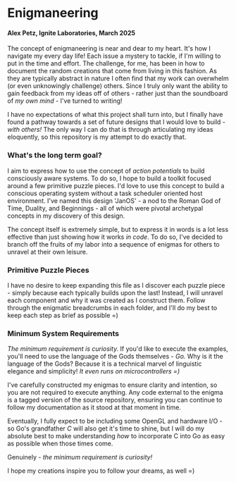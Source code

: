 # Enigmaneering
#### Alex Petz, Ignite Laboratories, March 2025

The concept of enigmaneering is near and dear to my heart.  It's how I navigate my
every day life!  Each issue a mystery to tackle, if I'm willing to put in the time
and effort.  The challenge, for me, has been in how to document the random creations
that come from living in this fashion.  As they are typically abstract in nature I
often find that my work can overwhelm (or even unknowingly challenge) others.  Since
I truly only want the ability to gain feedback from my ideas off of others - rather 
just than the soundboard of _my own mind_ - I've turned to writing!

I have no expectations of what this project shall turn into, but I finally have found
a pathway towards a set of future designs that I would love to build - _with others!_
The only way I can do that is through articulating my ideas eloquently, so this repository
is my attempt to do exactly that.

### What's the long term goal?

I aim to express how to use the concept of _action potentials_ to build consciously aware
systems.  To do so, I hope to build a toolkit focused around a few primitive puzzle pieces.
I'd love to use this concept to build a conscious operating system without a task scheduler
oriented host environment.  I've named this design 'JanOS' - a nod to the Roman God of Time,
Duality, and Beginnings - all of which were pivotal archetypal concepts in my discovery of
this design.

The concept itself is extremely simple, but to express it in words is a lot less effective
than just showing how it works _in code_.  To do so, I've decided to branch off the fruits
of my labor into a sequence of enigmas for others to unravel at their own leisure.

### Primitive Puzzle Pieces

I have no desire to keep expanding this file as I discover each puzzle piece - simply because
each typically builds upon the last!  Instead, I will unravel each component and why it was
created as I construct them.  Follow through the enigmatic breadcrumbs in each folder, and I'll 
do my best to keep each step as brief as possible =)

### Minimum System Requirements

_The minimum requirement is curiosity._  If you'd like to execute the examples, you'll need to use
the language of the Gods themselves - _Go._  Why is it the language of the Gods?  Because it is
a technical marvel of linguistic elegance and simplicity!  _It even runs on microcontrollers =)_

I've carefully constructed my enigmas to ensure clarity and intention, so you are not required
to execute anything.  Any code external to the enigma is a tagged version of the source repository,
ensuring you can continue to follow my documentation as it stood at that moment in time.

Eventually, I fully expect to be including some OpenGL and hardware I/O - so Go's grandfather _C_ 
will also get it's time to shine, but I will do my absolute best to make understanding _how_ to 
incorporate C into Go as easy as possible when those times come.

Genuinely - _the minimum requirement is curiosity!_

I hope my creations inspire you to follow your dreams, as well =)